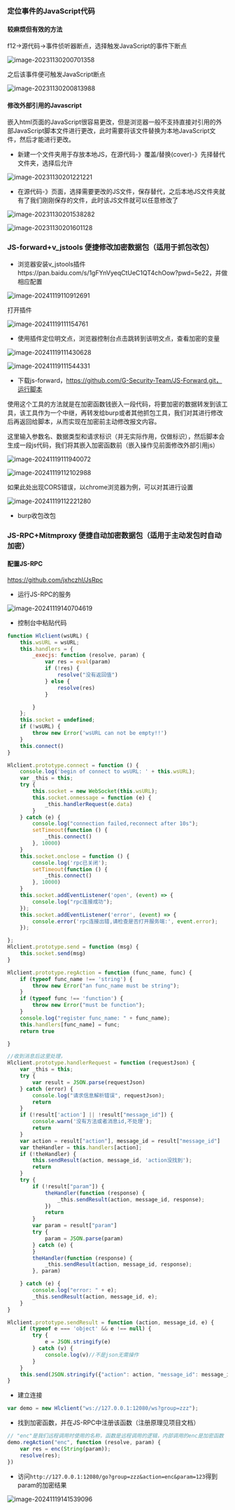 ### 定位事件的JavaScript代码

#### 较麻烦但有效的方法

f12->源代码->事件侦听器断点，选择触发JavaScript的事件下断点

![image-20231130200701358](.\images\image-20231130200701358.png)

之后该事件便可触发JavaScript断点

![image-20231130200813988](.\images\image-20231130200813988.png)

#### 修改外部引用的Javascript

嵌入html页面的JavaScript很容易更改，但是浏览器一般不支持直接对引用的外部JavaScript脚本文件进行更改，此时需要将该文件替换为本地JavaScript文件，然后才能进行更改。

* 新建一个文件夹用于存放本地JS，在源代码-》覆盖/替换(cover)-》先择替代文件夹，选择后允许

![image-20231130201221221](.\images\image-20231130201221221.png)

* 在源代码-》页面，选择需要更改的JS文件，保存替代，之后本地JS文件夹就有了我们刚刚保存的文件，此时该JS文件就可以任意修改了

![image-20231130201538282](.\images\image-20231130201538282.png)

![image-20231130201601128](.\images\image-20231130201601128.png)

### JS-forward+v_jstools 便捷修改加密数据包（适用于抓包改包）

* 浏览器安装v_jstools插件https://pan.baidu.com/s/1gFYnVyeqCtUeC1QT4chOow?pwd=5e22，并做相应配置

![image-20241119110912691](./images/image-20241119110912691.png)

打开插件

![image-20241119111154761](./images/image-20241119111154761.png)

* 使用插件定位明文点，浏览器控制台点击跳转到该明文点，查看加密的变量

![image-20241119111430628](./images/image-20241119111430628.png)

![image-20241119111544331](./images/image-20241119111544331.png)

* 下载js-forward，https://github.com/G-Security-Team/JS-Forward.git，运行脚本

使用这个工具的方法就是在加密函数钱嵌入一段代码，将要加密的数据转发到该工具，该工具作为一个中继，再转发给burp或者其他抓包工具，我们对其进行修改后再返回给脚本，从而实现在加密前主动修改报文内容。

这里输入参数名、数据类型和请求标识（并无实际作用，仅做标识），然后脚本会生成一段js代码，我们将其嵌入加密函数前（嵌入操作见前面修改外部引用js）

![image-20241119111940072](./images/image-20241119111940072.png)

![image-20241119112102988](./images/image-20241119112102988.png)

如果此处出现CORS错误，以chrome浏览器为例，可以对其进行设置

![image-20241119112221280](./images/image-20241119112221280.png)

* burp收包改包

### JS-RPC+Mitmproxy 便捷自动加密数据包（适用于主动发包时自动加密）

#### 配置JS-RPC

https://github.com/jxhczhl/JsRpc

* 运行JS-RPC的服务

![image-20241119140704619](./images/image-20241119140704619.png)

* 控制台中粘贴代码

```javascript
function Hlclient(wsURL) {
    this.wsURL = wsURL;
    this.handlers = {
        _execjs: function (resolve, param) {
            var res = eval(param)
            if (!res) {
                resolve("没有返回值")
            } else {
                resolve(res)
            }

        }
    };
    this.socket = undefined;
    if (!wsURL) {
        throw new Error('wsURL can not be empty!!')
    }
    this.connect()
}

Hlclient.prototype.connect = function () {
    console.log('begin of connect to wsURL: ' + this.wsURL);
    var _this = this;
    try {
        this.socket = new WebSocket(this.wsURL);
        this.socket.onmessage = function (e) {
            _this.handlerRequest(e.data)
        }
    } catch (e) {
        console.log("connection failed,reconnect after 10s");
        setTimeout(function () {
            _this.connect()
        }, 10000)
    }
    this.socket.onclose = function () {
        console.log('rpc已关闭');
        setTimeout(function () {
            _this.connect()
        }, 10000)
    }
    this.socket.addEventListener('open', (event) => {
        console.log("rpc连接成功");
    });
    this.socket.addEventListener('error', (event) => {
        console.error('rpc连接出错,请检查是否打开服务端:', event.error);
    });

};
Hlclient.prototype.send = function (msg) {
    this.socket.send(msg)
}

Hlclient.prototype.regAction = function (func_name, func) {
    if (typeof func_name !== 'string') {
        throw new Error("an func_name must be string");
    }
    if (typeof func !== 'function') {
        throw new Error("must be function");
    }
    console.log("register func_name: " + func_name);
    this.handlers[func_name] = func;
    return true

}

//收到消息后这里处理，
Hlclient.prototype.handlerRequest = function (requestJson) {
    var _this = this;
    try {
        var result = JSON.parse(requestJson)
    } catch (error) {
        console.log("请求信息解析错误", requestJson);
        return
    }
    if (!result['action'] || !result["message_id"]) {
        console.warn('没有方法或者消息id,不处理');
        return
    }
    var action = result["action"], message_id = result["message_id"]
    var theHandler = this.handlers[action];
    if (!theHandler) {
        this.sendResult(action, message_id, 'action没找到');
        return
    }
    try {
        if (!result["param"]) {
            theHandler(function (response) {
                _this.sendResult(action, message_id, response);
            })
            return
        }
        var param = result["param"]
        try {
            param = JSON.parse(param)
        } catch (e) {
        }
        theHandler(function (response) {
            _this.sendResult(action, message_id, response);
        }, param)

    } catch (e) {
        console.log("error: " + e);
        _this.sendResult(action, message_id, e);
    }
}

Hlclient.prototype.sendResult = function (action, message_id, e) {
    if (typeof e === 'object' && e !== null) {
        try {
            e = JSON.stringify(e)
        } catch (v) {
            console.log(v)//不是json无需操作
        }
    }
    this.send(JSON.stringify({"action": action, "message_id": message_id, "response_data": e}));
}
```

* 建立连接

```javascript
var demo = new Hlclient("ws://127.0.0.1:12080/ws?group=zzz");
```

* 找到加密函数，并在JS-RPC中注册该函数（注册原理见项目文档）

```javascript
// "enc"是我们远程调用时使用的名称，函数是远程调用的逻辑，内部调用的enc是加密函数
demo.regAction("enc", function (resolve, param) {
    var res = enc(String(param));
    resolve(res);
})
```

* 访问`http://127.0.0.1:12080/go?group=zzz&action=enc&param=123`得到param的加密结果

![image-20241119141539096](./images/image-20241119141539096.png)